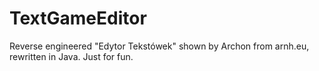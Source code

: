 # TextGameEditor
Reverse engineered "Edytor Tekstówek" shown by Archon from arnh.eu, rewritten in Java. Just for fun.

